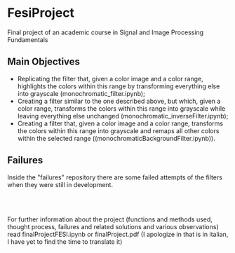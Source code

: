 # FesiProject
Final project of an academic course in Signal and Image Processing Fundamentals
## Main Objectives

- Replicating the filter that, given a color image and a color range, highlights the colors within this range by transforming everything else into grayscale (monochromatic_filter.ipynb);
- Creating a filter similar to the one described above, but which, given a color range, transforms the colors within this range into grayscale while leaving everything else unchanged (monochromatic_inverseFilter.ipynb);
- Creating a filter that, given a color image and a color range, transforms the colors within this range into grayscale and remaps all other colors within the selected range ((monochromaticBackgroundFilter.ipynb)).

## Failures

Inside the "failures" repository there are some failed attempts of the filters when they were still in development.

<br>
<br>

For further information about the project (functions and methods used, thought process, failures and related solutions and various observations) read finalProjectFESI.ipynb or finalProject.pdf (I apologize in that is in italian, I have yet to find the time to translate it)
